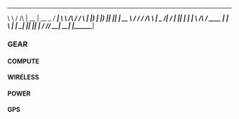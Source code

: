  __          __     _____  _____ _____ _____ 
 \ \        / /\   |  __ \|  __ \_   _/ ____|
  \ \  /\  / /  \  | |__) | |__) || || |  __ 
   \ \/  \/ / /\ \ |  _  /|  ___/ | || | |_ |
    \  /\  / ____ \| | \ \| |    _| || |__| |
     \/  \/_/    \_\_|  \_\_|   |_____\_____|
                            
### GEAR ###

#### COMPUTE ####

#### WIRELESS ####

#### POWER ####

#### GPS ####

